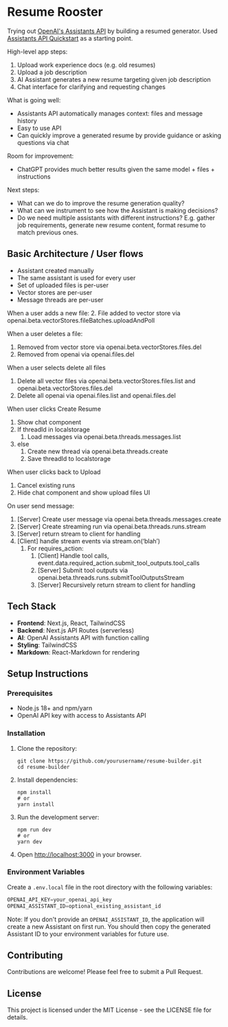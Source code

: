 # Resume Rooster

Trying out [OpenAI's Assistants API](https://platform.openai.com/docs/assistants/overview) by building a resumed generator.  Used [Assistants API Quickstart](https://github.com/openai/openai-assistants-quickstart) as a starting point.

High-level app steps:

1. Upload work experience docs (e.g. old resumes)
2. Upload a job description
3. AI Assistant generates a new resume targeting given job description
4. Chat interface for clarifying and requesting changes

What is going well:

- Assistants API automatically manages context: files and message history
- Easy to use API
- Can quickly improve a generated resume by provide guidance or asking questions via chat

Room for improvement:

- ChatGPT provides much better results given the same model + files + instructions

Next steps:

- What can we do to improve the resume generation quality?
- What can we instrument to see how the Assistant is making decisions?
- Do we need multiple assistants with different instructions?  E.g. gather job requirements, generate new resume content, format resume to match previous ones.

## Basic Architecture / User flows

- Assistant created manually
- The same assistant is used for every user
- Set of uploaded files is per-user
- Vector stores are per-user
- Message threads are per-user

When a user adds a new file:
2. File added to vector store via openai.beta.vectorStores.fileBatches.uploadAndPoll

When a user deletes a file:

1. Removed from vector store via openai.beta.vectorStores.files.del
2. Removed from openai via openai.files.del

When a user selects delete all files

1. Delete all vector files via openai.beta.vectorStores.files.list and openai.beta.vectorStores.files.del
2. Delete all openai via openai.files.list and openai.files.del

When user clicks Create Resume

1. Show chat component
2. If threadId in localstorage
    1. Load messages via openai.beta.threads.messages.list
3. else
    1. Create new thread via openai.beta.threads.create
    2. Save threadId to localstorage

When user clicks back to Upload

1. Cancel existing runs
2. Hide chat component and show upload files UI

On user send message:

1. [Server] Create user message via openai.beta.threads.messages.create
2. [Server] Create streaming run via openai.beta.threads.runs.stream
3. [Server] return stream to client for handling
4. [Client] handle stream events via stream.on(‘blah’)
    1. For requires_action:
        1. [Client] Handle tool calls, event.data.required_action.submit_tool_outputs.tool_calls
        2. [Server] Submit tool outputs via openai.beta.threads.runs.submitToolOutputsStream
        3. [Server] Recursively return stream to client for handling

## Tech Stack

- **Frontend**: Next.js, React, TailwindCSS
- **Backend**: Next.js API Routes (serverless)
- **AI**: OpenAI Assistants API with function calling
- **Styling**: TailwindCSS
- **Markdown**: React-Markdown for rendering

## Setup Instructions

### Prerequisites

- Node.js 18+ and npm/yarn
- OpenAI API key with access to Assistants API

### Installation

1. Clone the repository:
   ```
   git clone https://github.com/yourusername/resume-builder.git
   cd resume-builder
   ```

2. Install dependencies:
   ```
   npm install
   # or
   yarn install
   ```

3. Run the development server:
   ```
   npm run dev
   # or
   yarn dev
   ```

4. Open [http://localhost:3000](http://localhost:3000) in your browser.

### Environment Variables

Create a `.env.local` file in the root directory with the following variables:

```typescript
OPENAI_API_KEY=your_openai_api_key
OPENAI_ASSISTANT_ID=optional_existing_assistant_id
```

Note: If you don't provide an `OPENAI_ASSISTANT_ID`, the application will create a new Assistant on first run. You should then copy the generated Assistant ID to your environment variables for future use.

## Contributing

Contributions are welcome! Please feel free to submit a Pull Request.

## License

This project is licensed under the MIT License - see the LICENSE file for details.
